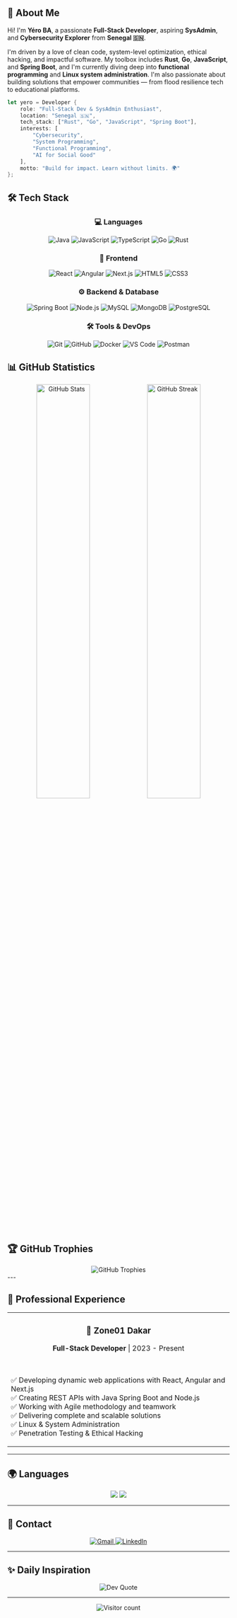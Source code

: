 ## 🌟 About Me


Hi! I'm **Yéro BA**, a passionate **Full-Stack Developer**, aspiring **SysAdmin**, and **Cybersecurity Explorer** from **Senegal 🇸🇳**.

I'm driven by a love of clean code, system-level optimization, ethical hacking, and impactful software. My toolbox includes **Rust**, **Go**, **JavaScript**, and **Spring Boot**, and I'm currently diving deep into **functional programming** and **Linux system administration**. I'm also passionate about building solutions that empower communities — from flood resilience tech to educational platforms.

```rust
let yero = Developer {
    role: "Full-Stack Dev & SysAdmin Enthusiast",
    location: "Senegal 🇸🇳",
    tech_stack: ["Rust", "Go", "JavaScript", "Spring Boot"],
    interests: [
        "Cybersecurity",
        "System Programming",
        "Functional Programming",
        "AI for Social Good"
    ],
    motto: "Build for impact. Learn without limits. 🌍"
};
```
## 🛠️ Tech Stack

<div align="center">

### 💻 Languages
![Java](https://img.shields.io/badge/Java-ED8B00?style=for-the-badge&logo=openjdk&logoColor=white)
![JavaScript](https://img.shields.io/badge/JavaScript-F7DF1E?style=for-the-badge&logo=javascript&logoColor=black)
![TypeScript](https://img.shields.io/badge/TypeScript-007ACC?style=for-the-badge&logo=typescript&logoColor=white)
![Go](https://img.shields.io/badge/Go-00ADD8?style=for-the-badge&logo=go&logoColor=white)
![Rust](https://img.shields.io/badge/Rust-000000?style=for-the-badge&logo=rust&logoColor=white)


### 🎨 Frontend
![React](https://img.shields.io/badge/React-20232A?style=for-the-badge&logo=react&logoColor=61DAFB)
![Angular](https://img.shields.io/badge/Angular-DD0031?style=for-the-badge&logo=angular&logoColor=white)
![Next.js](https://img.shields.io/badge/Next.js-000000?style=for-the-badge&logo=next.js&logoColor=white)
![HTML5](https://img.shields.io/badge/HTML5-E34F26?style=for-the-badge&logo=html5&logoColor=white)
![CSS3](https://img.shields.io/badge/CSS3-1572B6?style=for-the-badge&logo=css3&logoColor=white)

### ⚙️ Backend & Database
![Spring Boot](https://img.shields.io/badge/Spring_Boot-F2F4F9?style=for-the-badge&logo=spring-boot)
![Node.js](https://img.shields.io/badge/Node.js-43853D?style=for-the-badge&logo=node.js&logoColor=white)
![MySQL](https://img.shields.io/badge/MySQL-4479A1?style=for-the-badge&logo=mysql&logoColor=white)
![MongoDB](https://img.shields.io/badge/MongoDB-4EA94B?style=for-the-badge&logo=mongodb&logoColor=white)
![PostgreSQL](https://img.shields.io/badge/PostgreSQL-316192?style=for-the-badge&logo=postgresql&logoColor=white)

### 🛠️ Tools & DevOps
![Git](https://img.shields.io/badge/Git-F05032?style=for-the-badge&logo=git&logoColor=white)
![GitHub](https://img.shields.io/badge/GitHub-100000?style=for-the-badge&logo=github&logoColor=white)
![Docker](https://img.shields.io/badge/Docker-2496ED?style=for-the-badge&logo=docker&logoColor=white)
![VS Code](https://img.shields.io/badge/VS_Code-0078D4?style=for-the-badge&logo=visual%20studio%20code&logoColor=white)
![Postman](https://img.shields.io/badge/Postman-FF6C37?style=for-the-badge&logo=postman&logoColor=white)

</div>




## 📊 GitHub Statistics

<div align="center">
  <img width="49%" src="https://github-readme-stats.vercel.app/api?username=yba01&show_icons=true&theme=tokyonight&hide_border=true&include_all_commits=true&count_private=true" alt="GitHub Stats" />
  <img width="49%" src="https://github-readme-streak-stats.herokuapp.com/?user=yba01&theme=tokyonight&hide_border=true" alt="GitHub Streak" />
</div>

<p align="center">
<!--     <img src="https://github.com/anuraghazra/github-readme-stats/api/top-langs/?username=yba01&theme=dark&layout=compact&count_private=true" />
</p> -->



## 🏆 GitHub Trophies

<div align="center">
  <img src="https://github-profile-trophy.vercel.app/?username=yba01&theme=discord&no-frame=true&no-bg=false&margin-w=4" alt="GitHub Trophies" />
</div>
---

## 💼 Professional Experience

<div align="center">
<table>
<tr>
<td align="center" style="border: none;">
<h3>🏢 Zone01 Dakar</h3>
<p><strong>Full-Stack Developer</strong> | 2023 - Present</p>
<br>
<p align="left">
✅ Developing dynamic web applications with React, Angular and Next.js<br>
✅ Creating REST APIs with Java Spring Boot and Node.js<br>
✅ Working with Agile methodology and teamwork<br>
✅ Delivering complete and scalable solutions<br>
✅ Linux & System Administration<br>
✅ Penetration Testing & Ethical Hacking<br>


</p>
</td>
</tr>
</table>
</div>


---

## 🌍 Languages

<div align="center">
  <img src="https://img.shields.io/badge/🇫🇷_French-Native-0055A4?style=for-the-badge" />
  <img src="https://img.shields.io/badge/🇺🇸_English-C2_Advanced-DC143C?style=for-the-badge" />
</div>

---

## 📱 Contact

<div align="center">
  <a href="mailto:byero0470@gmail.com">
    <img src="https://img.shields.io/badge/Gmail-D14836?style=for-the-badge&logo=gmail&logoColor=white" alt="Gmail"/>
  </a>
  <a href="https://www.linkedin.com/in/yero-b%C3%A2-62193323a/" target="_blank">
    <img src="https://img.shields.io/badge/LinkedIn-0077B5?style=for-the-badge&logo=linkedin&logoColor=white" alt="LinkedIn"/>
  </a>
</div>

---

## ✨ Daily Inspiration

<div align="center">
  <img src="https://quotes-github-readme.vercel.app/api?type=horizontal&theme=tokyonight" alt="Dev Quote"/>
</div>

---

<div align="center">
  <img src="https://komarev.com/ghpvc/?username=yba01&color=0e75b6&style=for-the-badge&label=VISITORS" alt="Visitor count" />
</div>
